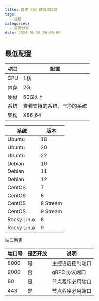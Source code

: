 ```yaml
---
title: 自建 CDN 联盟试运营
tags:
  - 运营
categories:
  - 资源分享
date: 2024-05-19 00:00:00
---
```


> 

<!-- more -->

## 最低配置

| 项目 | 配置 |
| - | - |
| CPU | 1核 |
| 内存 | 2G |
| 硬盘 | 50G以上 |
| 系统 | 查看支持的系统，干净的系统 |
| 架构 | X86_64 |



| 系统 | 版本 |
| - | - |
| Ubuntu | 18 |
| Ubuntu | 20 |
| Ubuntu | 22 |
| Debian | 10 |
| Debian | 11 |
| Debian | 12 |
| CentOS | 7 |
| CentOS | 8 |
| CentOS | 8 Stream |
| CentOS | 9 Stream |
| Rocky Linux | 8 |
| Rocky Linux | 9 |

端口列表

| 端口号 | 是否开放 | 说明 |
| - | - | - |
| 8000 | 是 | 主控通信控制端口 |
| 9000 | 否 | gRPC 协议端口 |
| 80 | 是 | 节点程序必用端口 |
| 443 | 是 | 节点程序必用端口 |
